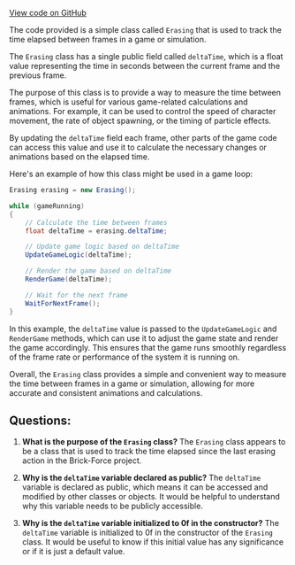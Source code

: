 [View code on GitHub](https://github.com/TieHaxJan/Brick-Force/Assembly-CSharp\Erasing.cs)

The code provided is a simple class called `Erasing` that is used to track the time elapsed between frames in a game or simulation. 

The `Erasing` class has a single public field called `deltaTime`, which is a float value representing the time in seconds between the current frame and the previous frame. 

The purpose of this class is to provide a way to measure the time between frames, which is useful for various game-related calculations and animations. For example, it can be used to control the speed of character movement, the rate of object spawning, or the timing of particle effects.

By updating the `deltaTime` field each frame, other parts of the game code can access this value and use it to calculate the necessary changes or animations based on the elapsed time. 

Here's an example of how this class might be used in a game loop:

```csharp
Erasing erasing = new Erasing();

while (gameRunning)
{
    // Calculate the time between frames
    float deltaTime = erasing.deltaTime;

    // Update game logic based on deltaTime
    UpdateGameLogic(deltaTime);

    // Render the game based on deltaTime
    RenderGame(deltaTime);

    // Wait for the next frame
    WaitForNextFrame();
}
```

In this example, the `deltaTime` value is passed to the `UpdateGameLogic` and `RenderGame` methods, which can use it to adjust the game state and render the game accordingly. This ensures that the game runs smoothly regardless of the frame rate or performance of the system it is running on.

Overall, the `Erasing` class provides a simple and convenient way to measure the time between frames in a game or simulation, allowing for more accurate and consistent animations and calculations.
## Questions: 
 1. **What is the purpose of the `Erasing` class?**
The `Erasing` class appears to be a class that is used to track the time elapsed since the last erasing action in the Brick-Force project.

2. **Why is the `deltaTime` variable declared as public?**
The `deltaTime` variable is declared as public, which means it can be accessed and modified by other classes or objects. It would be helpful to understand why this variable needs to be publicly accessible.

3. **Why is the `deltaTime` variable initialized to 0f in the constructor?**
The `deltaTime` variable is initialized to 0f in the constructor of the `Erasing` class. It would be useful to know if this initial value has any significance or if it is just a default value.